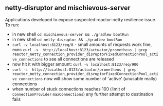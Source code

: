 ## netty-disruptor and mischievous-server
Applications developed to expose suspected reactor-netty resilience issue. 
To run:
- in new shell `cd mischievous-server && ./gradlew bootRun`
- in new shell `cd netty-disruptor && ./gradlew bootRun`
- `curl -v localhost:8123/req/8` - small amounts of requests work fine, exec `curl -s  http://localhost:8123/actuator/prometheus | grep reactor_netty_connection_provider_disruptorFixedConnectionPool_active_connections` to see all connections are released
- now hit it with bigger amount: `curl -v localhost:8123/req/900`
- `curl -s  http://localhost:8123/actuator/prometheus | grep reactor_netty_connection_provider_disruptorFixedConnectionPool_active_connections` now will show some number of 'active' (unusable really)  connections 
- when number of stuck connections reaches 100 (limit of `ConnectionProvider` `maxConnections`) any further attempt to destination fails

